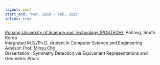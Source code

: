 ```yaml
---
layout: post
start_end: "Mar, 2018 - Feb, 2025"
inline: true
---
```


[Pohang University of Science and Technology (POSTECH)](https://postech.ac.kr/eng/), Pohang, South Korea \
Integrated M.S./Ph.D. student in Computer Science and Engineering \
Advisor: Prof. [Minsu Cho](https://cvlab.postech.ac.kr/~mcho) \
Dissertation : Symmetry Detection via Equivariant Representations and Geometric Priors